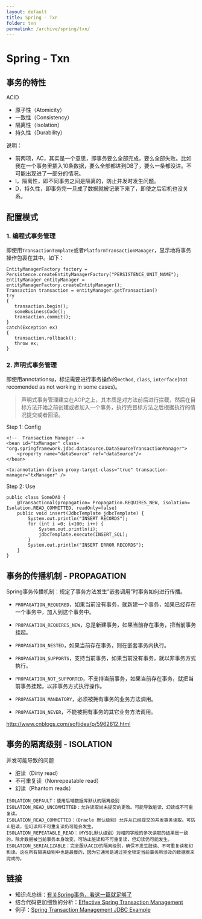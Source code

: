```yaml
---
layout: default
title: Spring - Txn
folder: txn
permalink: /archive/spring/txn/
---
```


# Spring - Txn

## 事务的特性

ACID
- 原子性（Atomicity）
- 一致性（Consistency）
- 隔离性（Isolation）
- 持久性（Durability）

说明：
- 前两项，AC，其实是一个意思，即事务要么全部完成，要么全部失败。比如我在一个事务里插入10条数据，要么全部都进到DB了，要么一条都没进。不可能出现进了一部分的情况。
- I，隔离性，即不同事务之间是隔离的，防止并发时发生问题。
- D，持久性，即事务完一旦成了数据就被记录下来了，即使之后宕机也没关系。

## 配置模式

### 1. 编程式事务管理

即使用`TransactionTemplate`或者`PlatformTransactionManager`，显示地将事务操作包裹在其中。如下：

~~~
EntityManagerFactory factory = Persistence.createEntityManagerFactory("PERSISTENCE_UNIT_NAME");
EntityManager entityManager = entityManagerFactory.createEntityManager();
Transaction transaction = entityManager.getTransaction()
try
{
   transaction.begin();
   someBusinessCode();
   transaction.commit();
}
catch(Exception ex)
{
   transaction.rollback();
   throw ex;
}
~~~

### 2. 声明式事务管理

即使用annotations`@`，标记需要进行事务操作的`method`, `class`, `interface`(not recomended as not working in some cases)。

> 声明式事务管理建立在AOP之上，其本质是对方法前后进行拦截，然后在目标方法开始之前创建或者加入一个事务，执行完目标方法之后根据执行的情况提交或者回滚。

Step 1: Config
~~~
<!--  Transaction Manager --> 
<bean id="txManager" class= "org.springframework.jdbc.datasource.DataSourceTransactionManager">
    <property name="dataSource" ref="dataSource"/>
</bean>

<tx:annotation-driven proxy-target-class="true" transaction-manager="txManager" />
~~~

Step 2: Use

~~~
public class SomeDAO {
    @Transactional(propagation= Propagation.REQUIRES_NEW, isolation= Isolation.READ_COMMITTED, readOnly=false)
    public void insert(JdbcTemplate jdbcTemplate) {
        System.out.println("INSERT RECORDS");
        for (int i =0; i<100; i++) {
            System.out.println(i);
            jdbcTemplate.execute(INSERT_SQL);
        }
        System.out.println("INSERT ERROR RECORDS");
    }
}
~~~

## 事务的传播机制 - PROPAGATION

Spring事务传播机制：规定了事务方法发生”嵌套调用”时事务如何进行传播。

- `PROPAGATION_REQUIRED`，如果当前没有事务，就新建一个事务，如果已经存在一个事务中，加入到这个事务中。
- `PROPAGATION_REQUIRES_NEW`，总是新建事务，如果当前存在事务，把当前事务挂起。
- `PROPAGATION_NESTED`，如果当前存在事务，则在嵌套事务内执行。

- `PROPAGATION_SUPPORTS`，支持当前事务，如果当前没有事务，就以非事务方式执行。
- `PROPAGATION_NOT_SUPPORTED`，不支持当前事务，如果当前存在事务，就把当前事务挂起，以非事务方式执行操作。

- `PROPAGATION_MANDATORY`，必须被拥有事务的业务方法调用。
- `PROPAGATION_NEVER`，不能被拥有事务的其它业务方法调用。

<http://www.cnblogs.com/softidea/p/5962612.html>

## 事务的隔离级别 - ISOLATION

并发可能导致的问题
- 脏读（Dirty read）
- 不可重复读（Nonrepeatable read）
- 幻读（Phantom reads）

~~~
ISOLATION_DEFAULT：使用后端数据库默认的隔离级别
ISOLATION_READ_UNCOMMITTED：允许读取尚未提交的更改。可能导致脏读、幻读或不可重复读。
ISOLATION_READ_COMMITTED：（Oracle 默认级别）允许从已经提交的并发事务读取。可防止脏读，但幻读和不可重复读仍可能会发生。
ISOLATION_REPEATABLE_READ：（MYSQL默认级别）对相同字段的多次读取的结果是一致的，除非数据被当前事务本身改变。可防止脏读和不可重复读，但幻读仍可能发生。
ISOLATION_SERIALIZABLE：完全服从ACID的隔离级别，确保不发生脏读、不可重复读和幻影读。这在所有隔离级别中也是最慢的，因为它通常是通过完全锁定当前事务所涉及的数据表来完成的。
~~~

## 链接

- 知识点总结：[有关Spring事务，看这一篇就足够了](https://www.cnblogs.com/mseddl/p/11577846.html)
- 结合代码更加细致的分析：[Effective Spring Transaction Management](https://dzone.com/articles/spring-transaction-management)
- 例子：[Spring Transaction Management JDBC Example](https://www.netjstech.com/2018/08/spring-transaction-management-jdbc-example-using-transactional-annotation.html)
